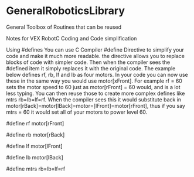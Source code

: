 # GeneralRoboticsLibrary
General Toolbox of Routines that can be reused


Notes for VEX RobotC Coding and Code simplification

Using #defines
You can use C Compiler #define Directive to simplify your code and make it much more readable.
the directive allows you to replace blocks of code with simpler code.  Then when the compiler sees the #defined item it simply replaces it with the original code.  The example below defines rf, rb, lf and lb as four motors.  In your code you can now use these in the same way you would use motor[xFront].  For example rf = 60 sets the motor speed to 60 just as motor[rFront] = 60 would, and is a lot less typing.
You can then reuse those to create more complex defines like mtrs rb=lb=lf=rf.  When the compiler sees this it would substitute back in motor[rBack]=motor[lBack]=motor=[lFront]=motor[rFront], thus if you say mtrs = 60 it would set all of your motors to power level 60.

 #define rf motor[rFront]
 
 #define rb motor[rBack]
 
 #define lf motor[lFront]
 
 #define lb motor[lBack]
 
 #define mtrs rb=lb=lf=rf
